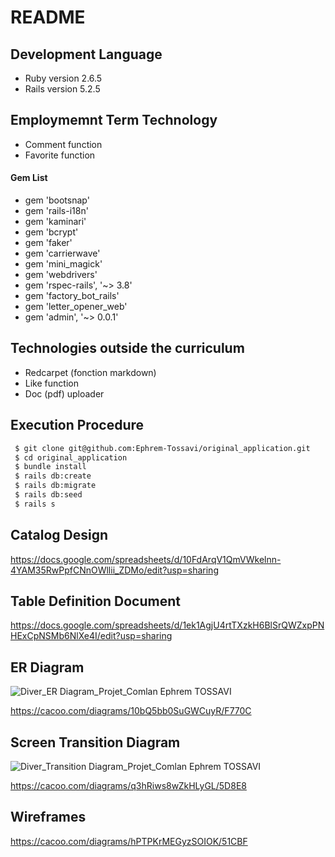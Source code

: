 # README

## Development Language

* Ruby version 2.6.5
* Rails version 5.2.5

## Employmemnt Term Technology

* Comment function
* Favorite function

#### Gem List
* gem 'bootsnap'
* gem 'rails-i18n'
* gem 'kaminari'
* gem 'bcrypt'
* gem 'faker'
* gem 'carrierwave'
* gem 'mini_magick'
* gem 'webdrivers'
* gem 'rspec-rails', '~> 3.8'
* gem 'factory_bot_rails'
* gem 'letter_opener_web'
* gem 'admin', '~> 0.0.1'

## Technologies outside the curriculum

* Redcarpet (fonction markdown)
* Like function
* Doc (pdf) uploader

## Execution Procedure

```bash
 $ git clone git@github.com:Ephrem-Tossavi/original_application.git
 $ cd original_application
 $ bundle install
 $ rails db:create
 $ rails db:migrate
 $ rails db:seed
 $ rails s
```

## Catalog Design

https://docs.google.com/spreadsheets/d/10FdArqV1QmVWkelnn-4YAM35RwPpfCNnOWllii_ZDMo/edit?usp=sharing

## Table Definition Document

https://docs.google.com/spreadsheets/d/1ek1AgjU4rtTXzkH6BlSrQWZxpPNHExCpNSMb6NlXe4I/edit?usp=sharing

## ER Diagram

![Diver_ER Diagram_Projet_Comlan Ephrem TOSSAVI](https://user-images.githubusercontent.com/86933926/136962011-eb8b4a8c-c0cc-41ac-a221-1a330fbf5051.png)

https://cacoo.com/diagrams/10bQ5bb0SuGWCuyR/F770C

## Screen Transition Diagram

![Diver_Transition Diagram_Projet_Comlan Ephrem TOSSAVI](https://user-images.githubusercontent.com/86933926/136867483-ecdade12-1f81-46cb-8a50-1a5b01ee11ed.png)

https://cacoo.com/diagrams/q3hRiws8wZkHLyGL/5D8E8

## Wireframes

https://cacoo.com/diagrams/hPTPKrMEGyzSOIOK/51CBF
